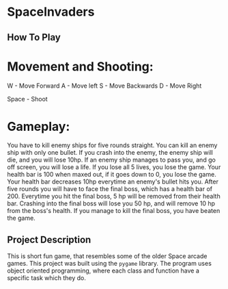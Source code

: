 # SpaceInvaders
 
## How To Play

# Movement and Shooting: 

W - Move Forward
A - Move left
S - Move Backwards
D - Move Right

Space - Shoot

# Gameplay:

You have to kill enemy ships for five rounds straight. You can kill an enemy ship with only one bullet. If you crash into the enemy, the enemy ship will die, and you will lose 10hp. If an enemy ship manages to pass you, and go off screen, you will lose a life. If you lose all 5 lives, you lose the game. Your health bar is 100 when maxed out, if it goes down to 0, you lose the game. Your health bar decreases 10hp everytime an enemy's bullet hits you.
After five rounds you will have to face the final boss, which has a health bar of 200. Everytime you hit the final boss, 5 hp will be removed from their health bar. Crashing into the final boss will lose you 50 hp, and will remove 10 hp from the boss's health. If you manage to kill the final boss, you have beaten the game. 


## Project Description

This is short fun game, that resembles some of the older Space arcade games. This project was built using the ```pygame``` library. The program uses object oriented programming, where each class and function have a specific task which they do.
